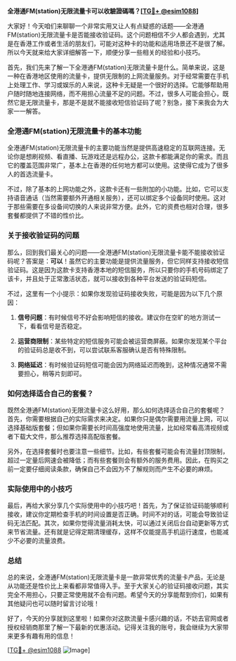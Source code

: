 **全港通FM(station)无限流量卡可以收驗證碼嗎？[[TG💪+ @esim1088](https://t.me/s/esim1088)]**

大家好！今天咱们来聊聊一个非常实用又让人有点疑惑的话题——全港通FM(station)无限流量卡是否能接收验证码。这个问题相信不少人都会遇到，尤其是在香港工作或者生活的朋友们，可能对这种卡的功能和适用场景还不是很了解。所以今天就来给大家详细解答一下，顺便分享一些相关的经验和小技巧。

首先，我们先来了解一下全港通FM(station)无限流量卡是什么。简单来说，这是一种在香港地区使用的流量卡，提供无限制的上网流量服务。对于经常需要在手机上处理工作、学习或娱乐的人来说，这种卡无疑是一个很好的选择。它能够帮助用户随时随地连接网络，而不用担心流量不足的问题。不过，很多人可能会担心，既然它是无限流量卡，那是不是就不能接收短信验证码了呢？别急，接下来我会为大家一一解答。

### 全港通FM(station)无限流量卡的基本功能

全港通FM(station)无限流量卡的主要功能当然是提供高速稳定的互联网连接。无论你是想刷视频、看直播、玩游戏还是远程办公，这款卡都能满足你的需求。而且它的覆盖范围非常广，基本上在香港的任何地方都可以使用。这使得它成为了很多人的首选流量卡。

不过，除了基本的上网功能之外，这款卡还有一些附加的小功能。比如，它可以支持语音通话（当然需要额外开通相关服务），还可以绑定多个设备同时使用。这对于那些需要在多设备间切换的人来说非常方便。此外，它的资费也相对合理，很多套餐都提供了不错的性价比。

### 关于接收验证码的问题

那么，回到我们最关心的问题——全港通FM(station)无限流量卡能不能接收验证码呢？答案是：**可以**！虽然它的主要功能是提供流量服务，但它同样支持接收短信验证码。这是因为这款卡支持香港本地的短信服务，所以只要你的手机号码绑定了该卡，并且处于正常激活状态，就可以接收到各种平台发送的验证码短信。

不过，这里有一个小提示：如果你发现验证码接收失败，可能是因为以下几个原因：

1. **信号问题**：有时候信号不好会影响短信的接收。建议你在空旷的地方测试一下，看看信号是否稳定。
   
2. **运营商限制**：某些特定的短信服务可能会被运营商屏蔽。如果你发现某个平台的验证码总是收不到，可以尝试联系客服确认是否有特殊限制。

3. **网络延迟**：有时候验证码短信可能会因为网络延迟而晚到，这种情况通常不需要担心，稍等片刻即可。

### 如何选择适合自己的套餐？

既然全港通FM(station)无限流量卡这么好用，那么如何选择适合自己的套餐呢？首先，你需要根据自己的实际需求来决定。如果你只是偶尔需要用流量上网，可以选择基础版套餐；但如果你需要长时间高强度地使用流量，比如经常看高清视频或者下载大文件，那么推荐选择高配版套餐。

另外，在选择套餐时也要注意一些细节。比如，有些套餐可能会有流量封顶限制，超过一定量后网速会被降低；而有些套餐则会有额外的服务费用。因此，在购买之前一定要仔细阅读条款，确保自己不会因为不了解规则而产生不必要的麻烦。

### 实际使用中的小技巧

最后，再给大家分享几个实际使用中的小技巧吧！首先，为了保证验证码能够顺利接收，建议你定期检查手机的时间设置是否正确。时间不对的话，可能会导致验证码无法匹配。其次，如果你觉得流量消耗太快，可以通过关闭后台自动更新等方式来节省流量。还有就是记得定期清理缓存，这样不仅能提高手机运行速度，也能减少不必要的流量浪费。

### 总结

总的来说，全港通FM(station)无限流量卡是一款非常优秀的流量卡产品，无论是从功能还是性价比上来看都非常值得入手。至于大家关心的验证码接收问题，其实完全不用担心，只要正常使用就不会有问题。希望今天的分享能帮到你们，如果有其他疑问也可以随时留言讨论哦！

好了，今天的分享就到这里啦！如果你对这款流量卡感兴趣的话，不妨去官网或者授权经销商那里了解一下最新的优惠活动。记得关注我的账号，我会继续为大家带来更多有趣有用的信息！

[[TG💪+ @esim1088](https://t.me/s/esim1088) ![Image](https://i.postimg.cc/4NQfJmqS/Snipaste-2025-05-13-00-14-12.png)]
